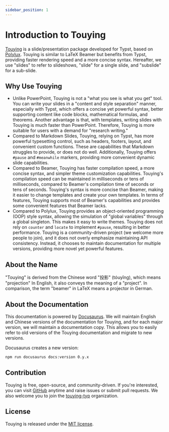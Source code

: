 ```yaml
---
sidebar_position: 1
---
```


# Introduction to Touying

[Touying](https://github.com/touying-typ/touying) is a slide/presentation package developed for Typst, based on [Polylux](https://github.com/andreasKroepelin/polylux). Touying is similar to LaTeX Beamer but benefits from Typst, providing faster rendering speed and a more concise syntax. Hereafter, we use "slides" to refer to slideshows, "slide" for a single slide, and "subslide" for a sub-slide.

## Why Use Touying

- Unlike PowerPoint, Touying is not a "what you see is what you get" tool. You can write your slides in a "content and style separation" manner, especially with Typst, which offers a concise yet powerful syntax, better supporting content like code blocks, mathematical formulas, and theorems. Another advantage is that, with templates, writing slides with Touying is much faster than PowerPoint. Therefore, Touying is more suitable for users with a demand for "research writing."
- Compared to Markdown Slides, Touying, relying on Typst, has more powerful typesetting control, such as headers, footers, layout, and convenient custom functions. These are capabilities that Markdown struggles to provide, or does not do well. Additionally, Touying offers `#pause` and `#meanwhile` markers, providing more convenient dynamic slide capabilities.
- Compared to Beamer, Touying has faster compilation speed, a more concise syntax, and simpler theme customization capabilities. Touying's compilation speed can be maintained in milliseconds or tens of milliseconds, compared to Beamer's compilation time of seconds or tens of seconds. Touying's syntax is more concise than Beamer, making it easier to change templates and create your own templates. In terms of features, Touying supports most of Beamer's capabilities and provides some convenient features that Beamer lacks.
- Compared to Polylux, Touying provides an object-oriented programming (OOP) style syntax, allowing the simulation of "global variables" through a global singleton. This makes it easy to write themes. Touying does not rely on `counter` and `locate` to implement `#pause`, resulting in better performance. Touying is a community-driven project (we welcome more people to join), and it does not overly emphasize maintaining API consistency. Instead, it chooses to maintain documentation for multiple versions, providing more novel yet powerful features.

## About the Name

"Touying" is derived from the Chinese word "投影" (tóuyǐng), which means "projection" In English, it also conveys the meaning of a "project". In comparison, the term "beamer" in LaTeX means a projector in German.

## About the Documentation

This documentation is powered by [Docusaurus](https://docusaurus.io/). We will maintain English and Chinese versions of the documentation for Touying, and for each major version, we will maintain a documentation copy. This allows you to easily refer to old versions of the Touying documentation and migrate to new versions.

Docusaurus creates a new version:

```sh
npm run docusaurus docs:version 0.y.x
```

## Contribution

Touying is free, open-source, and community-driven. If you're interested, you can visit [GitHub](https://github.com/touying-typ/touying) anytime and raise issues or submit pull requests. We also welcome you to join the [touying-typ](https://github.com/touying-typ) organization.

## License

Touying is released under the [MIT license](https://github.com/touying-typ/touying/blob/main/LICENSE).